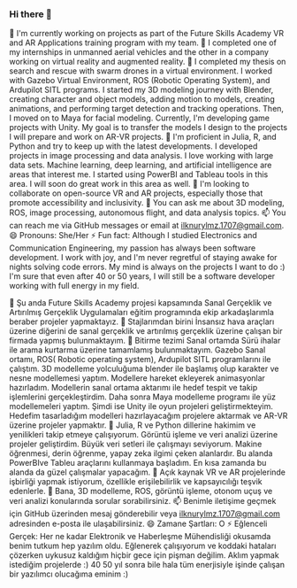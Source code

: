 ### Hi there 👋

<!--
deliprofesor/deliprofesor** is a ✨ _special_ ✨ repository because its `README.md` (this file) appears on your GitHub profile.
-->

🔭 I'm currently working on projects as part of the Future Skills Academy VR and AR Applications training program with my team.
🔭 I completed one of my internships in unmanned aerial vehicles and the other in a company working on virtual reality and augmented reality.
🌱 I completed my thesis on search and rescue with swarm drones in a virtual environment. I worked with Gazebo Virtual Environment, ROS (Robotic Operating System), and Ardupilot SITL programs. I started my 3D modeling journey with Blender, creating character and object models, adding motion to models, creating animations, and performing target detection and tracking operations. Then, I moved on to Maya for facial modeling. Currently, I'm developing game projects with Unity. My goal is to transfer the models I design to the projects I will prepare and work on AR-VR projects.
🌱 I'm proficient in Julia, R, and Python and try to keep up with the latest developments. I developed projects in image processing and data analysis. I love working with large data sets. Machine learning, deep learning, and artificial intelligence are areas that interest me. I started using PowerBI and Tableau tools in this area. I will soon do great work in this area as well.
👯 I'm looking to collaborate on open-source VR and AR projects, especially those that promote accessibility and inclusivity.
💬 You can ask me about 3D modeling, ROS, image processing, autonomous flight, and data analysis topics.
📫 You can reach me via GitHub messages or email at ilknurylmz.1707@gmail.com.
😄 Pronouns: She/Her
⚡ Fun fact: Although I studied Electronics and Communication Engineering, my passion has always been software development. I work with joy, and I'm never regretful of staying awake for nights solving code errors. My mind is always on the projects I want to do :) I'm sure that even after 40 or 50 years, I will still be a software developer working with full energy in my field.

🔭 Şu anda Future Skills Academy projesi kapsamında Sanal Gerçeklik ve Artırılmış Gerçeklik Uygulamaları eğitim programında ekip arkadaşlarımla beraber projeler yapmaktayız.
🔭 Stajlarımdan birini İnsansız hava araçları üzerine diğerini de sanal gerçeklik ve artırılmış gerçeklik üzerine çalışan bir firmada yapmış bulunmaktayım.
🌱 Bitirme tezimi Sanal ortamda Sürü ihalar ile arama kurtarma üzerine tamamlamış bulunmaktayım. Gazebo Sanal ortamı, ROS( Robotic operating system), Ardupilot SITL programlarını ile çalıştım. 3D modelleme yolculuğuma blender ile başlamış olup karakter ve nesne modellemesi yaptım. Modellere hareket ekleyerek animasyonlar hazırladım. Modellerin sanal ortama aktarımı ile hedef tespit ve takip işlemlerini gerçekleştirdim. Daha sonra Maya modelleme programı ile yüz modellemeleri yaptım. Şimdi ise Unity ile oyun projeleri geliştirmekteyim. Hedefim tasarladığım modelleri hazırlayacağım projelere aktarmak ve AR-VR üzerine projeler yapmaktır.
🌱 Julia, R ve Python dillerine hakimim ve yenilikleri takip etmeye çalışıyorum. Görüntü işleme ve veri analizi üzerine projeler geliştirdim. Büyük veri setleri ile çalışmayı seviyorum. Makine öğrenmesi, derin öğrenme, yapay zeka ilgimi çeken alanlardır. Bu alanda PowerBIve Tableu araçlarını kullanmaya başladım. En kısa zamanda bu alanda da güzel çalışmalar yapacağım. 
👯 Açık kaynak VR ve AR projelerinde işbirliği yapmak istiyorum, özellikle erişilebilirlik ve kapsayıcılığı teşvik edenlerle.
💬 Bana, 3D modelleme, ROS, görüntü işleme, otonom uçuş ve veri analizi konularında sorular sorabilirsiniz. 
📫 Benimle iletişime geçmek için GitHub üzerinden mesaj gönderebilir veya ilknurylmz.1707@gmail.com adresinden e-posta ile ulaşabilirsiniz.
😄 Zamane Şartları: O
⚡ Eğlenceli Gerçek: Her ne kadar Elektronik ve Haberleşme Mühendisliği okusamda benim tutkum hep yazılım oldu. Eğlenerek çalışıyorum ve koddaki hataları çözerken uykusuz kaldığım hiçbir gece için pişman değilim. Aklım yapmak istediğim projelerde :) 40 50 yıl sonra bile hala tüm enerjisiyle işinde çalışan bir yazılımcı olucağıma eminim :) 
